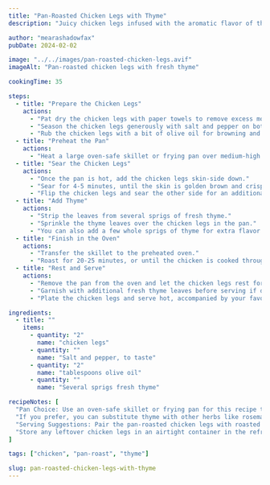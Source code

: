 ```yaml
---
title: "Pan-Roasted Chicken Legs with Thyme"
description: "Juicy chicken legs infused with the aromatic flavor of thyme, cooked to perfection in a pan."

author: "mearashadowfax"
pubDate: 2024-02-02

image: "../../images/pan-roasted-chicken-legs.avif"
imageAlt: "Pan-roasted chicken legs with fresh thyme"

cookingTime: 35

steps:
  - title: "Prepare the Chicken Legs"
    actions:
      - "Pat dry the chicken legs with paper towels to remove excess moisture."
      - "Season the chicken legs generously with salt and pepper on both sides."
      - "Rub the chicken legs with a bit of olive oil for browning and flavor."
  - title: "Preheat the Pan"
    actions:
      - "Heat a large oven-safe skillet or frying pan over medium-high heat."
  - title: "Sear the Chicken Legs"
    actions:
      - "Once the pan is hot, add the chicken legs skin-side down."
      - "Sear for 4-5 minutes, until the skin is golden brown and crispy."
      - "Flip the chicken legs and sear the other side for an additional 4-5 minutes."
  - title: "Add Thyme"
    actions:
      - "Strip the leaves from several sprigs of fresh thyme."
      - "Sprinkle the thyme leaves over the chicken legs in the pan."
      - "You can also add a few whole sprigs of thyme for extra flavor."
  - title: "Finish in the Oven"
    actions:
      - "Transfer the skillet to the preheated oven."
      - "Roast for 20-25 minutes, or until the chicken is cooked through and reaches an internal temperature of 165°F (75°C)."
  - title: "Rest and Serve"
    actions:
      - "Remove the pan from the oven and let the chicken legs rest for a few minutes."
      - "Garnish with additional fresh thyme leaves before serving if desired."
      - "Plate the chicken legs and serve hot, accompanied by your favorite side dishes."

ingredients:
  - title: ""
    items:
      - quantity: "2"
        name: "chicken legs"
      - quantity: ""
        name: "Salt and pepper, to taste"
      - quantity: "2"
        name: "tablespoons olive oil"
      - quantity: ""
        name: "Several sprigs fresh thyme"

recipeNotes: [
  "Pan Choice: Use an oven-safe skillet or frying pan for this recipe to ensure proper searing and finishing in the oven.",
  "If you prefer, you can substitute thyme with other herbs like rosemary or sage.",
  "Serving Suggestions: Pair the pan-roasted chicken legs with roasted vegetables, mashed potatoes, or a simple green salad for a complete meal.",
  "Store any leftover chicken legs in an airtight container in the refrigerator for up to 3 days. Reheat gently in the oven or microwave before serving."
]

tags: ["chicken", "pan-roast", "thyme"]

slug: pan-roasted-chicken-legs-with-thyme
---
```

